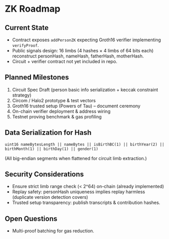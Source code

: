 # ZK Roadmap

## Current State
- Contract exposes `addPersonZK` expecting Groth16 verifier implementing `verifyProof`.
- Public signals design: 16 limbs (4 hashes × 4 limbs of 64 bits each) reconstruct personHash, nameHash, fatherHash, motherHash.
- Circuit + verifier contract not yet included in repo.

## Planned Milestones
1. Circuit Spec Draft (person basic info serialization + keccak constraint strategy)
2. Circom / Halo2 prototype & test vectors
3. Groth16 trusted setup (Powers of Tau) – document ceremony
4. On-chain verifier deployment & address wiring
5. Testnet proving benchmark & gas profiling

## Data Serialization for Hash
```
uint16 nameBytesLength || nameBytes || isBirthBC(1) || birthYear(2) || birthMonth(1) || birthDay(1) || gender(1)
```
(All big-endian segments when flattened for circuit limb extraction.)

## Security Considerations
- Ensure strict limb range check (< 2^64) on-chain (already implemented)
- Replay safety: personHash uniqueness implies replay harmless (duplicate version detection covers)
- Trusted setup transparency: publish transcripts & contribution hashes.

## Open Questions
- Multi-proof batching for gas reduction.
